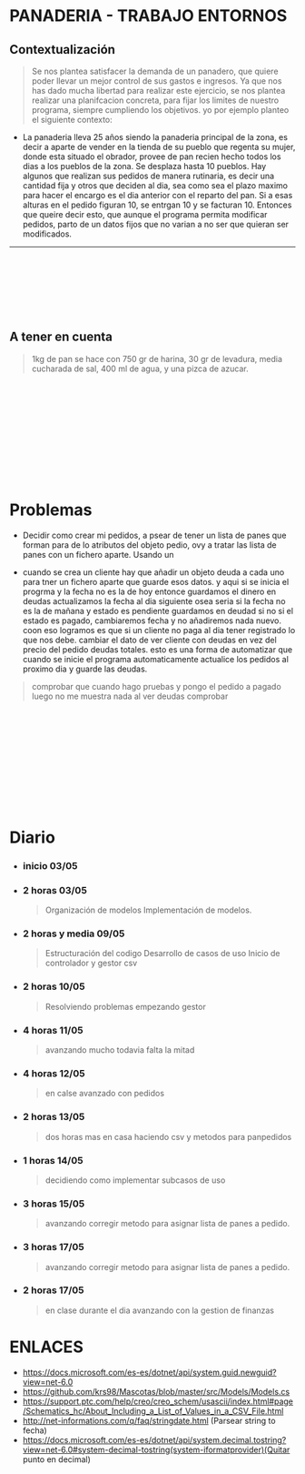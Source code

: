 # PANADERIA - TRABAJO ENTORNOS

## Contextualización
> Se nos plantea satisfacer la demanda de un panadero, que quiere poder llevar un mejor control de sus gastos e ingresos.
> Ya que nos has dado mucha libertad para realizar este ejercicio, se nos plantea realizar una planifcacion concreta, para fijar los limites de nuestro programa, siempre cumpliendo los objetivos.
> yo por ejemplo planteo el siguiente contexto:
+ La panaderia lleva 25 años siendo la panaderia principal de la zona, es decir a aparte de vender en la tienda de su pueblo que regenta su mujer, donde esta situado el obrador, provee de pan recien hecho todos los dias a los pueblos de la zona. Se desplaza hasta 10 pueblos. 
Hay algunos que realizan sus pedidos de manera rutinaria, es decir una cantidad fija y otros que deciden al dia, sea como sea el plazo maximo para hacer el encargo es el dia anterior con el reparto del pan. Si a esas alturas en el pedido figuran 10, se entrgan 10 y se facturan 10. Entonces que queire decir esto, que aunque el programa permita modificar pedidos, parto de un datos fijos que no varian a no ser que quieran ser modificados.






---
<br>
<br>
<br>
<br>
<br>
<br>

## A tener en cuenta
> 1kg de pan se hace con 750 gr de harina, 30 gr de levadura, media cucharada de sal, 400 ml de agua, y una pizca de azucar.

<br>
<br>
<br>
<br>
<br>
<br>
<br>
<br>
<br>
<br>

# Problemas
+ Decidir como crear mi pedidos, a psear de tener un lista de panes que forman para de lo atributos del objeto pedio, ovy a tratar las lista de panes con un fichero aparte. Usando un 

+   cuando se crea un cliente hay que añadir un objeto deuda a cada uno para tner un fichero aparte que guarde esos datos.
    y aqui si se inicia el progrma y la fecha no es la de hoy entonce guardamos el dinero en deudas actualizamos la fecha al dia siguiente
    osea seria si la fecha no es la de mañana y estado es pendiente guardamos en deudad
    si no si el estado es pagado, cambiaremos fecha y no añadiremos nada nuevo.
    coon eso logramos es que si un cliente no paga al dia tener registrado lo que nos debe.
    cambiar el dato de ver cliente con deudas en vez del precio del pedido deudas totales.
    esto es una forma de automatizar que cuando se inicie el programa automaticamente actualice los pedidos al proximo dia y guarde las deudas.

> comprobar que cuando hago pruebas y pongo el pedido a pagado luego no me muestra nada al ver deudas comprobar 
<br>
<br>
<br>
<br>
<br>
<br>
<br>
<br>
<br>
<br>

# Diario
+ ### inicio 03/05
+ ### 2 horas 03/05
    > Organización de modelos
    > Implementación de modelos.
+ ### 2 horas y media 09/05
    > Estructuración del codigo
    > Desarrollo de casos de uso
    > Inicio de controlador y gestor csv
+ ### 2 horas 10/05
    > Resolviendo problemas
    > empezando gestor
+ ### 4 horas 11/05
    > avanzando mucho
    >todavia falta la mitad
+ ### 4 horas 12/05
    > en calse avanzado con pedidos
+ ### 2 horas 13/05
    > dos horas mas en casa haciendo csv y metodos para panpedidos
+ ### 1 horas 14/05
    > decidiendo como implementar subcasos de uso
+ ### 3 horas 15/05
    > avanzando corregir metodo para asignar lista de panes a pedido.
+ ### 3 horas 17/05
    > avanzando corregir metodo para asignar lista de panes a pedido.
+ ### 2 horas 17/05
    > en clase durante el dia avanzando con la gestion de finanzas





# ENLACES
+ https://docs.microsoft.com/es-es/dotnet/api/system.guid.newguid?view=net-6.0
+ https://github.com/krs98/Mascotas/blob/master/src/Models/Models.cs
+ https://support.ptc.com/help/creo/creo_schem/usascii/index.html#page/Schematics_hc/About_Including_a_List_of_Values_in_a_CSV_File.html
+ http://net-informations.com/q/faq/stringdate.html (Parsear string to fecha)
+ https://docs.microsoft.com/es-es/dotnet/api/system.decimal.tostring?view=net-6.0#system-decimal-tostring(system-iformatprovider)(Quitar punto en decimal)

